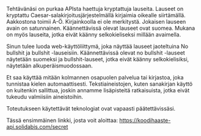 Tehtävänäsi on purkaa APIsta haettuja kryptattuja lauseita. Lauseet on kryptattu Caesar-salakirjoitusjärjestelmällä kirjaimia oikealle siirtämällä. Aakkostona toimii A-Ö. Kirjainkoolla ei ole merkitystä. Jokaisen lauseen avain on satunnainen. Käännettävissä olevat lauseet ovat suomea. Mukana on myös lauseita, jotka eivät käänny selkokieliseksi millään avaimella.

Sinun tulee luoda web-käyttöliittymä, joka näyttää lauseet jaoteltuina No bullshit ja bullshit -lauseisiin. Käännettävissä olevat no bullshit -lauseet näytetään suomeksi ja bullshit-lauseet, jotka eivät käänny selkokielisiksi, näytetään alkuperäismuodossaan.

Et saa käyttää mitään kolmannen osapuolen palvelua tai kirjastoa, joka tunnistaa kielen automaattisesti. Tekstiaineistojen, kuten sanakirjan käyttö on kuitenkin sallittua, joskin annamme lisäpisteitä ratkaisuista, jotka eivät tukeudu valmiisiin aineistoihin.

Toteutukseen käytettävät teknologiat ovat vapaasti päätettävissäsi.

Tässä ensimmäinen linkki, josta voit aloittaa: https://koodihaaste-api.solidabis.com/secret
